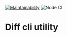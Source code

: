[![Maintainability](https://api.codeclimate.com/v1/badges/e26466aefb9d2d98928a/maintainability)](https://codeclimate.com/github/Efefefef/frontend-project-lvl2/maintainability)
![Node CI](https://github.com/Efefefef/frontend-project-lvl2/workflows/Node%20CI/badge.svg)

<h1>Diff cli utility</h1>
